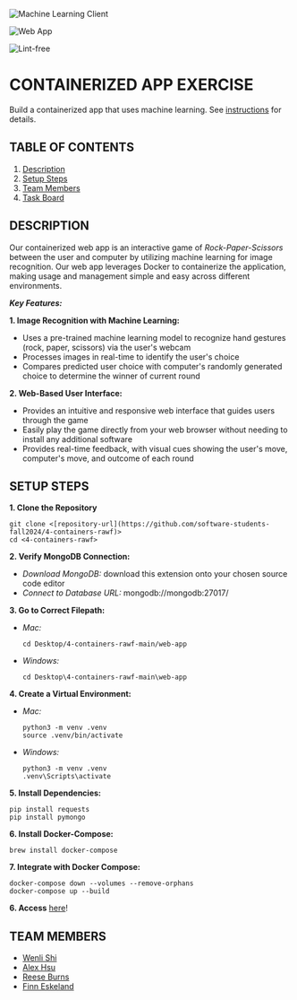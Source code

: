 ![Machine Learning Client](https://github.com/software-students-fall2024/4-containers-rawf/actions/workflows/ml-client-ci.yml/badge.svg)

![Web App](https://github.com/software-students-fall2024/4-containers-rawf/actions/workflows/web-app-ci.yml/badge.svg)

![Lint-free](https://github.com/nyu-software-engineering/containerized-app-exercise/actions/workflows/lint.yml/badge.svg)

# CONTAINERIZED APP EXERCISE

Build a containerized app that uses machine learning. See [instructions](./instructions.md) for details.

## TABLE OF CONTENTS
1. [Description](#description)
3. [Setup Steps](#setup-steps)
3. [Team Members](#team-members)
4. [Task Board](https://github.com/orgs/software-students-fall2024/projects/120)

## DESCRIPTION

Our containerized web app is an interactive game of *Rock-Paper-Scissors* between the user and computer by utilizing machine learning for image recognition. Our web app leverages Docker to containerize the application, making usage and management simple and easy across different environments.

***Key Features:***

**1. Image Recognition with Machine Learning:**

- Uses a pre-trained machine learning model to recognize hand gestures (rock, paper, scissors) via the user's webcam
- Processes images in real-time to identify the user's choice 
- Compares predicted user choice with computer's randomly generated choice to determine the winner of current round
 
**2. Web-Based User Interface:**

- Provides an intuitive and responsive web interface that guides users through the game
- Easily play the game directly from your web browser without needing to install any additional software
- Provides real-time feedback, with visual cues showing the user's move, computer's move, and outcome of each round

## SETUP STEPS

**1. Clone the Repository**
```
git clone <[repository-url](https://github.com/software-students-fall2024/4-containers-rawf)>
cd <4-containers-rawf>
```

**2. Verify MongoDB Connection:**
- *Download MongoDB:* download this extension onto your chosen source code editor
- *Connect to Database URL:* mongodb://mongodb:27017/

**3. Go to Correct Filepath:**
- *Mac:*
   ```
   cd Desktop/4-containers-rawf-main/web-app
   ```

- *Windows:*
   ```
   cd Desktop\4-containers-rawf-main\web-app
   ```

**4. Create a Virtual Environment:**
- *Mac:*
   ```
   python3 -m venv .venv
   source .venv/bin/activate
   ```

- *Windows:*
   ```
   python3 -m venv .venv
   .venv\Scripts\activate
   ```

**5. Install Dependencies:**
```
pip install requests
pip install pymongo
```

**6. Install Docker-Compose:**
```
brew install docker-compose
```

**7. Integrate with Docker Compose:** 
```
docker-compose down --volumes --remove-orphans
docker-compose up --build
```

**6. Access** [here](http://127.0.0.1:5888)! 

## TEAM MEMBERS

- [Wenli Shi](https://github.com/WenliShi2332)
- [Alex Hsu](https://github.com/hsualexotake)
- [Reese Burns](https://github.com/reeseburns)
- [Finn Eskeland](https://github.com/finn1003)
